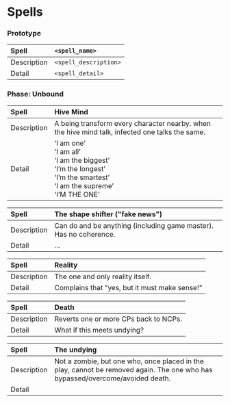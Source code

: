 # Spells

### Prototype

|Spell      |`<spell_name>`|
|:----------|:--|
|Description|`<spell_description>`|
|Detail     |`<spell_detail>`|

### Phase: Unbound

|Spell      |Hive Mind|
|:----------|:--|
|Description|A being transform every character nearby. when the hive mind talk, infected one talks the same.|
|Detail     |‘I am one’<br>‘I am all’<br>‘I am the biggest’<br>‘I’m the longest’<br>‘I’m the smartest’<br>‘I am the supreme’<br>‘I’M THE ONE’|

|Spell      |The shape shifter ("fake news")|
|:----------|:--|
|Description|Can do and be anything (including game master). Has no coherence.|
|Detail     |...|

<!-- Became Parentz's Power -->
|Spell      |Reality |
|:----------|:--|
|Description|The one and only reality itself.|
|Detail     |Complains that "yes, but it must make sense!"|

|Spell      |Death|
|:----------|:--|
|Description|Reverts one or more CPs back to NCPs.|
|Detail     |What if this meets undying?|

|Spell      |The undying|
|:----------|:--|
|Description|Not a zombie, but one who, once placed in the play, cannot be removed again. The one who has bypassed/overcome/avoided death.|
|Detail     ||
